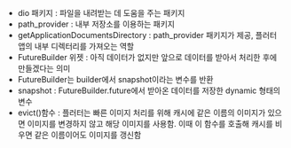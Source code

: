 * dio 패키지 : 파일을 내려받는 데 도움을 주는 패키지
* path_provider : 내부 저장소를 이용하는 패키지
* getApplicationDocumentsDirectory : path_provider 패키지가 제공, 플러터 앱의 내부 디렉터리를 가져오는 역할
* FutureBuilder 위젯 : 아직 데이터가 없지만 앞으로 데이터를 받아서 처리한 후에 만들겠다는 의미
* FutureBuilder는 builder에서 snapshot이라는 변수를 반환
* snapshot : FutureBuilder.future에서 받아온 데이터를 저장한 dynamic 형태의 변수
* evict()함수 : 플러터는 빠른 이미지 처리를 위해 캐시에 같은 이름의 이미지가 있으면 이미지를 변경하지 않고 해당 이미지를 사용함. 이때 이 함수를 호출해 캐시를 비우면 같은 이름이어도 이미지를 갱신함
